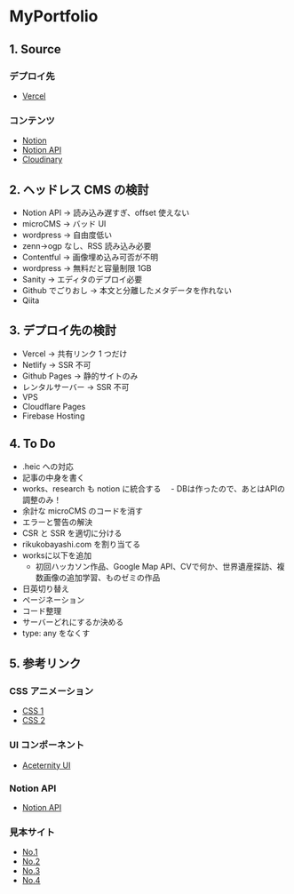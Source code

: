# MyPortfolio

## 1. Source

### デプロイ先

- [Vercel](https://vercel.com/riku0413s-projects/my-portfolio/deployments)

### コンテンツ

- [Notion](https://www.notion.so/1d37e0613c5180fd8c76ea8843282b6d?v=1d37e0613c5180118bb9000c1ae5974b&pvs=4)
- [Notion API](https://www.notion.so/profile/integrations/internal/28e939cc-a9ff-491d-b476-0c160af612ca)
- [Cloudinary](https://console.cloudinary.com/console/c-3f6c6fa7138254d5d0b1b4d18e1bb6/media_library/folders/home?view_mode=mosaic)

## 2. ヘッドレス CMS の検討

- Notion API → 読み込み遅すぎ、offset 使えない
- microCMS → バッド UI
- wordpress → 自由度低い
- zenn→ogp なし、RSS 読み込み必要
- Contentful → 画像埋め込み可否が不明
- wordpress → 無料だと容量制限 1GB
- Sanity → エディタのデプロイ必要
- Github でごりおし → 本文と分離したメタデータを作れない
- Qiita

## 3. デプロイ先の検討

- Vercel → 共有リンク 1 つだけ
- Netlify → SSR 不可
- Github Pages → 静的サイトのみ
- レンタルサーバー → SSR 不可
- VPS
- Cloudflare Pages
- Firebase Hosting

## 4. To Do

- .heic への対応
- 記事の中身を書く
- works、research も notion に統合する
　- DBは作ったので、あとはAPIの調整のみ！
- 余計な microCMS のコードを消す
- エラーと警告の解決
- CSR と SSR を適切に分ける
- rikukobayashi.com を割り当てる
- worksに以下を追加
  - 初回ハッカソン作品、Google Map API、CVで何か、世界遺産探訪、複数画像の追加学習、ものゼミの作品
- 日英切り替え
- ページネーション
- コード整理
- サーバーどれにするか決める
- type: any をなくす

## 5. 参考リンク

### CSS アニメーション

- [CSS 1](https://animate-club.com/text/css_text_animation/)
- [CSS 2](https://deshinon.com/2019/03/04/simpl-osyare-title-css/#google_vignette)

### UI コンポーネント

- [Aceternity UI](https://ui.aceternity.com/components)

### Notion API

- [Notion API](https://developers.notion.com/docs/create-a-notion-integration#step-3-importing-the-notion-sdk-serverjs)

### 見本サイト

- [No.1](https://www.takuyasasatani.com/cv/)
- [No.2](https://takuonon.com/)
- [No.3](https://www.miyashita.com/)
- [No.4](https://www.starbucks.co.jp/recruit/)